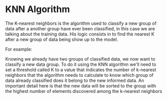# KNN Algorithm

The K-nearest neighbors is the algorithm used to classify a new group of data after a another group have ever been classified, in this case we are talking about the training data. His logic consists in to find the nearest K after a new group of data being show up to the model.

For example:

Knowing we already have two groups of classified data, we now want to classify a new data group. To do it using the KNN algorithm we'll need to set a threshold called K to a value that indicates the number of k-nearest neighbors that the algorithm needs to calculate to know which group of data already classified does it belong to the new informed data.  An important detail here is that the new data will be sorted to the group with the highest number of elements discovered among the k-nearest neighbors